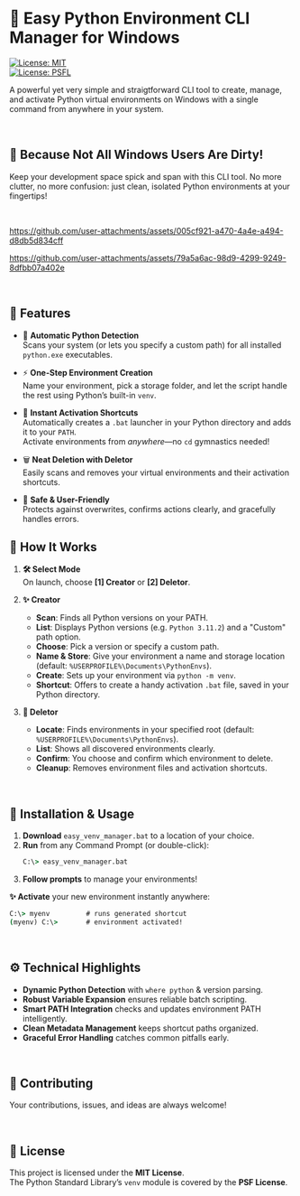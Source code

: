 # 🐍 Easy Python Environment CLI Manager for Windows

[![License: MIT](https://img.shields.io/badge/License-MIT-yellow.svg)](https://opensource.org/licenses/MIT)  
[![License: PSFL](https://img.shields.io/badge/License-PSFL-blue.svg)](https://docs.python.org/3/license.html)

A powerful yet very simple and straigtforward CLI tool to create, manage, and activate Python virtual environments on Windows with a single command from anywhere in your system.

&nbsp;
  
## 🧼 Because Not All Windows Users Are Dirty!
Keep your development space spick and span with this CLI tool.
No more clutter, no more confusion: just clean, isolated Python environments at your fingertips!

&nbsp;

https://github.com/user-attachments/assets/005cf921-a470-4a4e-a494-d8db5d834cff


https://github.com/user-attachments/assets/79a5a6ac-98d9-4299-9249-8dfbb07a402e



&nbsp;

## 🎯 Features

- 🐍 **Automatic Python Detection**  
  Scans your system (or lets you specify a custom path) for all installed `python.exe` executables.

- ⚡ **One-Step Environment Creation**  
  Name your environment, pick a storage folder, and let the script handle the rest using Python’s built-in `venv`.

- 🚦 **Instant Activation Shortcuts**  
  Automatically creates a `.bat` launcher in your Python directory and adds it to your `PATH`.  
  Activate environments from *anywhere*—no `cd` gymnastics needed!

- 🗑️ **Neat Deletion with Deletor**  
  Easily scans and removes your virtual environments and their activation shortcuts.

- 🎈 **Safe & User-Friendly**  
  Protects against overwrites, confirms actions clearly, and gracefully handles errors.  

  

## 📖 How It Works

1. **🛠️ Select Mode**  
   On launch, choose **[1] Creator** or **[2] Deletor**.

2. **✨ Creator**  
   - **Scan**: Finds all Python versions on your PATH.
   - **List**: Displays Python versions (e.g. `Python 3.11.2`) and a "Custom" path option.
   - **Choose**: Pick a version or specify a custom path.
   - **Name & Store**: Give your environment a name and storage location (default: `%USERPROFILE%\Documents\PythonEnvs`).
   - **Create**: Sets up your environment via `python -m venv`.
   - **Shortcut**: Offers to create a handy activation `.bat` file, saved in your Python directory.

3. **🧹 Deletor**  
   - **Locate**: Finds environments in your specified root (default: `%USERPROFILE%\Documents\PythonEnvs`).
   - **List**: Shows all discovered environments clearly.
   - **Confirm**: You choose and confirm which environment to delete.
   - **Cleanup**: Removes environment files and activation shortcuts.  

&nbsp;

## 🚀 Installation & Usage

1. **Download** `easy_venv_manager.bat` to a location of your choice.
2. **Run** from any Command Prompt (or double-click):
   ```bat
   C:\> easy_venv_manager.bat
   ```
3. **Follow prompts** to manage your environments!

**✨ Activate** your new environment instantly anywhere:
```bat
C:\> myenv         # runs generated shortcut
(myenv) C:\>       # environment activated!
```  

&nbsp;

## ⚙️ Technical Highlights

- **Dynamic Python Detection** with `where python` & version parsing.
- **Robust Variable Expansion** ensures reliable batch scripting.
- **Smart PATH Integration** checks and updates environment PATH intelligently.
- **Clean Metadata Management** keeps shortcut paths organized.
- **Graceful Error Handling** catches common pitfalls early.  

&nbsp;

## 🤝 Contributing

Your contributions, issues, and ideas are always welcome!

&nbsp;


## 📄 License

This project is licensed under the **MIT License**.  
The Python Standard Library’s `venv` module is covered by the **PSF License**.
